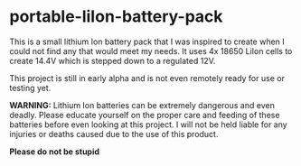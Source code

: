 # portable-liIon-battery-pack


This is a small lithium Ion battery pack that I was inspired to create when I
could not find any that would meet my needs. It uses 4x 18650 LiIon cells to
create 14.4V which is stepped down to a regulated 12V.

This project is still in early alpha and is not even remotely ready for use or
testing yet.

**WARNING:** Lithium Ion batteries can be extremely dangerous and even deadly.
Please educate yourself on the proper care and feeding of these batteries before
even looking at this project. I will not be held liable for any injuries or
deaths caused due to the use of this product.

**Please do not be stupid**
